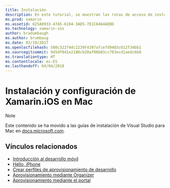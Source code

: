 ```yaml
---
title: Instalación
description: En este tutorial, se muestran las rutas de acceso de instalación para Xamarin.iOS.
ms.prod: xamarin
ms.assetid: 625A0933-47A5-6184-3AD5-7E1C8464AEBD
ms.technology: xamarin-ios
author: bradumbaugh
ms.author: brumbaug
ms.date: 03/19/2017
ms.openlocfilehash: 580c322f4dc2239f4397afcefd9403c612f34bb1
ms.sourcegitcommit: 945df041e2180cb20af08b83cc703ecd1aedc6b0
ms.translationtype: HT
ms.contentlocale: es-ES
ms.lasthandoff: 04/04/2018
---
```

# <a name="installing-and-configuring-xamarinios-on-mac"></a>Instalación y configuración de Xamarin.iOS en Mac

> [!NOTE]
> Este contenido se ha movido a las guías de instalación de Visual Studio para Mac en [docs.microsoft.com](https://docs.microsoft.com/en-us/visualstudio/mac/installation).



## <a name="related-links"></a>Vínculos relacionados

- [Introducción al desarrollo móvil](~/cross-platform/get-started/introduction-to-mobile-development.md)
- [Hello, iPhone](~/ios/get-started/hello-ios/index.md)
- [Crear perfiles de aprovisionamiento de desarrollo](http://developer.apple.com/library/ios/#documentation/ToolsLanguages/Conceptual/DevPortalGuide/CreatingandDownloadingDevelopmentProvisioningProfiles/CreatingandDownloadingDevelopmentProvisioningProfiles.html)
- [Aprovisionamiento mediante Organizer](http://developer.apple.com/library/ios/#recipes/xcode_help-devices_organizer/articles/provision_device_for_development-generic.html)
- [Aprovisionamiento mediante el portal](http://developer.apple.com/library/ios/#recipes/ProvisioningPortal_Recipes/DownloadingaProvisioningProfile/DownloadingaProvisioningProfile.html)
